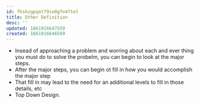 ```yaml
---
id: fhskzgpqotf9ie0gfo4ftel
title: Other Definition
desc: ''
updated: 1661916647559
created: 1661916646569
---
```


- Insead of approaching a problem and worring about each and ever thing you must do to solve the probelm, you can begin to look at the major steps.
- After the major steps, you can begin ot fill in how you would accomplish the major step
- That fill in may lead to the need for an additional levels to fill in those details, etc
- Top Down Design.
